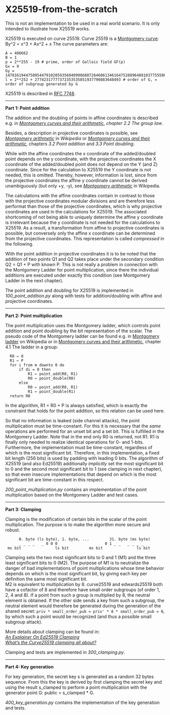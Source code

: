 # X25519-from-the-scratch

This is not an implementation to be used in a real world scenario. It is only intended to illustrate how X25519 works.

X25519 is executed on curve 25519. Curve 25519 is a [Montgomery curve][i_1]: By^2 = x^3 + Ax^2 + x The curve parameters are: 

```
A = 486662 
B = 1
p = 2**255 - 19 # prime, order of Gallois field GF(p)
Gx = 9
Gy = 14781619447589544791020593568409986887264606134616475288964881837755586237401
l = 2**252 + 27742317777372353535851937790883648493 # order of G, = order of subgroup generated by G 
```

X25519 is described in [RFC 7748][i_2].

-----------------

**Part 1: Point addition**

The addition and the doubling of points in affine coordinates is described e.g. in [*Montgomery curves and their arithmetic*][1_1], *chapter 2.2 The group law*.

Besides, a description in projective coordinates is possible, see [*Montgomery arithmetic*][1_2] in *Wikipedia* or [*Montgomery curves and their arithmetic*][1_1], chapters *3.2 Point addition* and *3.3 Point doubling*. 

While with the affine coordinates the x coordinate of the added/doubled point depends on the y coordinate, with the projective coordinates the X coordinate of the added/doubled point does not depend on the Y (and Z) coordinate. Since for the calculation to X25519 the Y coordinate is not needed, this is omitted. Thereby, however, information is lost, since from the projective coordinates the affine y coordinate cannot be derived unambiguously (but only +y, -y), see [*Montgomery arithmetic*][1_2] in Wikipedia.

The calculations with the affine coordinates contain in contrast to those with the projective coordinates modular divisions and are therefore less performat than those of the projective coordinates, which is why projective coordinates are used in the calculations for X25519. The associated shortcoming of not being able to uniquely determine the affine y coordinate is irrelevant because the y coordinate is not needed for the calculations to X25519. 
As a result, a transformation from affine to projective coordinates is possible, but conversely only the affine x coordinate can be determined from the projective coordinates. This representation is called *compressed* in the following.

With the point addition in projective coordinates it is to be noted that the addition of two points Q1 and Q2 takes place under the secondary condition Q2 = Q1 + P with known P. This is not really a problem in connection with the Montgomery Ladder for point multiplication, since there the individual additions are executed under exactly this condition (see Montgomery Ladder in the next chapter).

The point addition and doubling for X25519 is implemented in *100_point_addition.py* along with tests for addition/doubling with affine and projective coordinates.

-----------------

**Part 2: Point multiplication**

The point multiplication uses the Montgomery ladder, which controls point addition and point doubling by the bit representation of the scalar. The pseudo code of the Montgomery ladder can be found e.g. in [Montgomery ladder][2_1] on Wikipedia or in [Montgomery curves and their arithmetic][1_1], chapter 4.1 The ladder in a group:

```
  R0 ← 0
  R1 ← P
  for i from m downto 0 do
      if di = 0 then
          R1 ← point_add(R0, R1)
          R0 ← point_double(R0)
      else
          R0 ← point_add(R0, R1)
          R1 ← point_double(R1)
  return R0
```

In the algorithm, R1 = R0 + P is always satisfied, which is exactly the constraint that holds for the point addition, so this relation can be used here.

So that no information is leaked (side channel attacks), the point multiplication must be time-constant. For this it is necessary that the *same* operations are performed for an unset bit and a set bit. This is fulfilled in the Montgomery Ladder. Note that in the end only R0 is returned, not R1. R1 is finally only needed to realize identical operations for 0- and 1-bits.  
Furthermore, the implementation must be time-constant, regardless of which is the most significant bit. Therefore, in this implementation, a fixed bit length (256 bits) is used by padding with leading 0 bits. The algorithm of X25519 (and also Ed25519) additionally *implicitly* set the most significant bit to 0 and the second most significant bit to 1 (see clamping in next chapter), so that even insecure implementations that depend on which is the most significant bit are time-constant in this respect.

*200_point_multiplication.py* contains an implementation of the point multiplication based on the Montgomery Ladder and test cases.

-----------------

**Part 3: Clamping**

Clamping is the modification of certain bits in the scalar of the point multiplication. The purpose is to make the algorithm more secure and robust.

```
      0. byte (ls byte), 1. byte, ...		  31. byte (ms byte)
      _ _ _ _   _ 0 0 0           		    0 1 _ _   _ _ _ _
 ms bit               ls bit         ms bit               ls bit
```

Clamping sets the two most significant bits to 0 and 1 (M1) and the three least significant bits to 0 (M2). The purpose of M1 is to neutralize the danger of bad implementations of point multiplications whose time behavior depends on which is the most significant bit, by giving each key per definition the same most significant bit.  
M2 is equivalent to multiplication by 8. curve25519 and edwards25519 both have a cofactor of 8 and therefore have small order subgroups (of order 1, 2, 4 and 8). If a point from such a group is multiplied by 8, the neutral element is obtained. If the other side sends a key from such a subgroup, the neutral element would therefore be generated during the generation of the shared secret: `priv * small_order_pub = priv' * 8 * small_order_pub = 0`, by which such a point would be recognized (and thus a possible small subgroup attack).

More details about clamping can be found in:  
[*An Explainer On Ed25519 Clamping*][3_1]  
[*What’s the Curve25519 clamping all about?*][3_2]

Clamping and tests are implemented in *300_clamping.py*.

-----------------

**Part 4: Key generation**

For key generation, the secret key s is generated as a random 32 bytes sequence. From this the key is derived by first clamping the secret key and using the result s_clamped to perform a point multiplication with the generator point G: public = s_clamped * G.  

*400_key_generation.py* contains the implementation of the key generation and tests.

[i_1]: https://en.wikipedia.org/wiki/Montgomery_curve
[i_2]: https://datatracker.ietf.org/doc/html/rfc7748

[1_1]: https://inria.hal.science/hal-01483768/document
[1_2]: https://en.wikipedia.org/wiki/Montgomery_curve#Montgomery_arithmetic

[2_1]: https://en.wikipedia.org/wiki/Elliptic_curve_point_multiplication#Montgomery_ladder

[3_1]: https://www.jcraige.com/an-explainer-on-ed25519-clamping
[3_2]: https://neilmadden.blog/2020/05/28/whats-the-curve25519-clamping-all-about/

